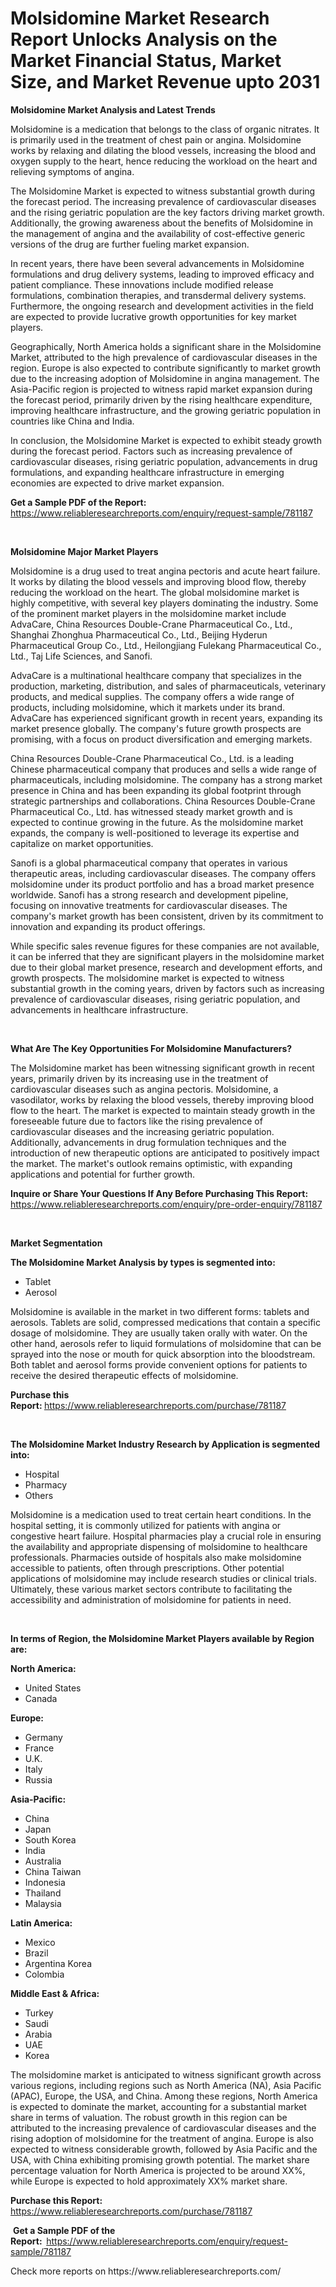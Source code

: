 <p><h1>Molsidomine Market Research Report Unlocks Analysis on the Market Financial Status, Market Size, and Market Revenue upto 2031</h1></p><p><strong>Molsidomine Market Analysis and Latest Trends</strong></p>
<p><p>Molsidomine is a medication that belongs to the class of organic nitrates. It is primarily used in the treatment of chest pain or angina. Molsidomine works by relaxing and dilating the blood vessels, increasing the blood and oxygen supply to the heart, hence reducing the workload on the heart and relieving symptoms of angina.</p><p>The Molsidomine Market is expected to witness substantial growth during the forecast period. The increasing prevalence of cardiovascular diseases and the rising geriatric population are the key factors driving market growth. Additionally, the growing awareness about the benefits of Molsidomine in the management of angina and the availability of cost-effective generic versions of the drug are further fueling market expansion.</p><p>In recent years, there have been several advancements in Molsidomine formulations and drug delivery systems, leading to improved efficacy and patient compliance. These innovations include modified release formulations, combination therapies, and transdermal delivery systems. Furthermore, the ongoing research and development activities in the field are expected to provide lucrative growth opportunities for key market players.</p><p>Geographically, North America holds a significant share in the Molsidomine Market, attributed to the high prevalence of cardiovascular diseases in the region. Europe is also expected to contribute significantly to market growth due to the increasing adoption of Molsidomine in angina management. The Asia-Pacific region is projected to witness rapid market expansion during the forecast period, primarily driven by the rising healthcare expenditure, improving healthcare infrastructure, and the growing geriatric population in countries like China and India.</p><p>In conclusion, the Molsidomine Market is expected to exhibit steady growth during the forecast period. Factors such as increasing prevalence of cardiovascular diseases, rising geriatric population, advancements in drug formulations, and expanding healthcare infrastructure in emerging economies are expected to drive market expansion.</p></p>
<p><strong>Get a Sample PDF of the Report:&nbsp;</strong> <a href="https://www.reliableresearchreports.com/enquiry/request-sample/781187">https://www.reliableresearchreports.com/enquiry/request-sample/781187</a></p>
<p>&nbsp;</p>
<p><strong>Molsidomine Major Market Players</strong></p>
<p><p>Molsidomine is a drug used to treat angina pectoris and acute heart failure. It works by dilating the blood vessels and improving blood flow, thereby reducing the workload on the heart. The global molsidomine market is highly competitive, with several key players dominating the industry. Some of the prominent market players in the molsidomine market include AdvaCare, China Resources Double-Crane Pharmaceutical Co., Ltd., Shanghai Zhonghua Pharmaceutical Co., Ltd., Beijing Hyderun Pharmaceutical Group Co., Ltd., Heilongjiang Fulekang Pharmaceutical Co., Ltd., Taj Life Sciences, and Sanofi.</p><p>AdvaCare is a multinational healthcare company that specializes in the production, marketing, distribution, and sales of pharmaceuticals, veterinary products, and medical supplies. The company offers a wide range of products, including molsidomine, which it markets under its brand. AdvaCare has experienced significant growth in recent years, expanding its market presence globally. The company's future growth prospects are promising, with a focus on product diversification and emerging markets.</p><p>China Resources Double-Crane Pharmaceutical Co., Ltd. is a leading Chinese pharmaceutical company that produces and sells a wide range of pharmaceuticals, including molsidomine. The company has a strong market presence in China and has been expanding its global footprint through strategic partnerships and collaborations. China Resources Double-Crane Pharmaceutical Co., Ltd. has witnessed steady market growth and is expected to continue growing in the future. As the molsidomine market expands, the company is well-positioned to leverage its expertise and capitalize on market opportunities.</p><p>Sanofi is a global pharmaceutical company that operates in various therapeutic areas, including cardiovascular diseases. The company offers molsidomine under its product portfolio and has a broad market presence worldwide. Sanofi has a strong research and development pipeline, focusing on innovative treatments for cardiovascular diseases. The company's market growth has been consistent, driven by its commitment to innovation and expanding its product offerings.</p><p>While specific sales revenue figures for these companies are not available, it can be inferred that they are significant players in the molsidomine market due to their global market presence, research and development efforts, and growth prospects. The molsidomine market is expected to witness substantial growth in the coming years, driven by factors such as increasing prevalence of cardiovascular diseases, rising geriatric population, and advancements in healthcare infrastructure.</p></p>
<p>&nbsp;</p>
<p><strong>What Are The Key Opportunities For Molsidomine Manufacturers?</strong></p>
<p><p>The Molsidomine market has been witnessing significant growth in recent years, primarily driven by its increasing use in the treatment of cardiovascular diseases such as angina pectoris. Molsidomine, a vasodilator, works by relaxing the blood vessels, thereby improving blood flow to the heart. The market is expected to maintain steady growth in the foreseeable future due to factors like the rising prevalence of cardiovascular diseases and the increasing geriatric population. Additionally, advancements in drug formulation techniques and the introduction of new therapeutic options are anticipated to positively impact the market. The market's outlook remains optimistic, with expanding applications and potential for further growth.</p></p>
<p><strong>Inquire or Share Your Questions If Any Before Purchasing This Report:</strong> <a href="https://www.reliableresearchreports.com/enquiry/pre-order-enquiry/781187">https://www.reliableresearchreports.com/enquiry/pre-order-enquiry/781187</a></p>
<p>&nbsp;</p>
<p><strong>Market Segmentation</strong></p>
<p><strong>The Molsidomine Market Analysis by types is segmented into:</strong></p>
<p><ul><li>Tablet</li><li>Aerosol</li></ul></p>
<p><p>Molsidomine is available in the market in two different forms: tablets and aerosols. Tablets are solid, compressed medications that contain a specific dosage of molsidomine. They are usually taken orally with water. On the other hand, aerosols refer to liquid formulations of molsidomine that can be sprayed into the nose or mouth for quick absorption into the bloodstream. Both tablet and aerosol forms provide convenient options for patients to receive the desired therapeutic effects of molsidomine.</p></p>
<p><strong>Purchase this Report:&nbsp;</strong><a href="https://www.reliableresearchreports.com/purchase/781187">https://www.reliableresearchreports.com/purchase/781187</a></p>
<p>&nbsp;</p>
<p><strong>The Molsidomine Market Industry Research by Application is segmented into:</strong></p>
<p><ul><li>Hospital</li><li>Pharmacy</li><li>Others</li></ul></p>
<p><p>Molsidomine is a medication used to treat certain heart conditions. In the hospital setting, it is commonly utilized for patients with angina or congestive heart failure. Hospital pharmacies play a crucial role in ensuring the availability and appropriate dispensing of molsidomine to healthcare professionals. Pharmacies outside of hospitals also make molsidomine accessible to patients, often through prescriptions. Other potential applications of molsidomine may include research studies or clinical trials. Ultimately, these various market sectors contribute to facilitating the accessibility and administration of molsidomine for patients in need.</p></p>
<p>&nbsp;</p>
<p><strong>In terms of Region, the Molsidomine Market Players available by Region are:</strong></p>
<p>
    <p> <strong> North America: </strong>
        <ul>
            <li>United States</li>
            <li>Canada</li>
        </ul>
        </p> 
    <p> <strong> Europe: </strong>
        <ul>
            <li>Germany</li>
            <li>France</li>
            <li>U.K.</li>
            <li>Italy</li>
            <li>Russia</li>
        </ul>
        </p> 
    <p> <strong> Asia-Pacific: </strong>
        <ul>
            <li>China</li>
            <li>Japan</li>
            <li>South Korea</li>
            <li>India</li>
            <li>Australia</li>
            <li>China Taiwan</li>
            <li>Indonesia</li>
            <li>Thailand</li>
            <li>Malaysia</li>
        </ul>
        </p> 
    <p> <strong> Latin America: </strong>
        <ul>
            <li>Mexico</li>
            <li>Brazil</li>
            <li>Argentina Korea</li>
            <li>Colombia</li>
        </ul>
        </p> 
    <p> <strong> Middle East & Africa: </strong>
        <ul>
            <li>Turkey</li>
            <li>Saudi</li>
            <li>Arabia</li>
            <li>UAE</li>
            <li>Korea</li>
        </ul>
    </p>
    </p>
<p><p>The molsidomine market is anticipated to witness significant growth across various regions, including regions such as North America (NA), Asia Pacific (APAC), Europe, the USA, and China. Among these regions, North America is expected to dominate the market, accounting for a substantial market share in terms of valuation. The robust growth in this region can be attributed to the increasing prevalence of cardiovascular diseases and the rising adoption of molsidomine for the treatment of angina. Europe is also expected to witness considerable growth, followed by Asia Pacific and the USA, with China exhibiting promising growth potential. The market share percentage valuation for North America is projected to be around XX%, while Europe is expected to hold approximately XX% market share.</p></p>
<p><strong>Purchase this Report: </strong><a href="https://www.reliableresearchreports.com/purchase/781187">https://www.reliableresearchreports.com/purchase/781187</a></p>
<p>&nbsp;<strong>Get a Sample PDF of the Report:&nbsp;&nbsp;</strong><a href="https://www.reliableresearchreports.com/enquiry/request-sample/781187">https://www.reliableresearchreports.com/enquiry/request-sample/781187</a></p>
<p><strong></strong></p>
<p>Check more reports on https://www.reliableresearchreports.com/</p>